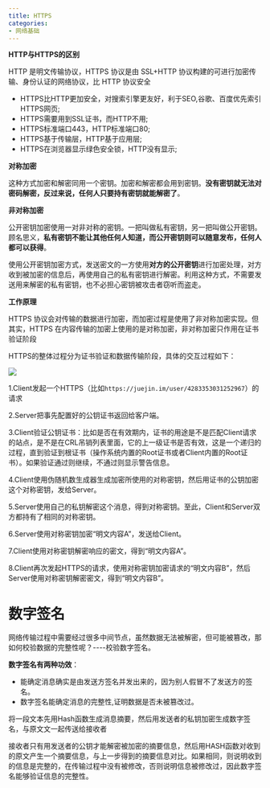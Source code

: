 ```yaml
---
title: HTTPS
categories: 
- 网络基础
---
```


**HTTP与HTTPS的区别**

HTTP 是明文传输协议，HTTPS 协议是由 SSL+HTTP 协议构建的可进行加密传输、身份认证的网络协议，比 HTTP 协议安全

- HTTPS比HTTP更加安全，对搜索引擎更友好，利于SEO,谷歌、百度优先索引HTTPS网页;
- HTTPS需要用到SSL证书，而HTTP不用;
- HTTPS标准端口443，HTTP标准端口80;
- HTTPS基于传输层，HTTP基于应用层;
- HTTPS在浏览器显示绿色安全锁，HTTP没有显示;

**对称加密**

这种方式加密和解密同用一个密钥。加密和解密都会用到密钥。**没有密钥就无法对密码解密，反过来说，任何人只要持有密钥就能解密了**。

**非对称加密**

公开密钥加密使用一对非对称的密钥。一把叫做私有密钥，另一把叫做公开密钥。顾名思义，**私有密钥不能让其他任何人知道，而公开密钥则可以随意发布，任何人都可以获得**。

使用公开密钥加密方式，发送密文的一方使用**对方的公开密钥**进行加密处理，对方收到被加密的信息后，再使用自己的私有密钥进行解密。利用这种方式，不需要发送用来解密的私有密钥，也不必担心密钥被攻击者窃听而盗走。

**工作原理**

HTTPS 协议会对传输的数据进行加密，而加密过程是使用了非对称加密实现。但其实，HTTPS 在内容传输的加密上使用的是对称加密，非对称加密只作用在证书验证阶段

HTTPS的整体过程分为证书验证和数据传输阶段，具体的交互过程如下：

![](https://xiaoflyfish.oss-cn-beijing.aliyuncs.com/image/20201205203648.png)

1.Client发起一个HTTPS（比如`https://juejin.im/user/4283353031252967`）的请求

2.Server把事先配置好的公钥证书返回给客户端。

3.Client验证公钥证书：比如是否在有效期内，证书的用途是不是匹配Client请求的站点，是不是在CRL吊销列表里面，它的上一级证书是否有效，这是一个递归的过程，直到验证到根证书（操作系统内置的Root证书或者Client内置的Root证书）。如果验证通过则继续，不通过则显示警告信息。

4.Client使用伪随机数生成器生成加密所使用的对称密钥，然后用证书的公钥加密这个对称密钥，发给Server。

5.Server使用自己的私钥解密这个消息，得到对称密钥。至此，Client和Server双方都持有了相同的对称密钥。

6.Server使用对称密钥加密“明文内容A”，发送给Client。

7.Client使用对称密钥解密响应的密文，得到“明文内容A”。

8.Client再次发起HTTPS的请求，使用对称密钥加密请求的“明文内容B”，然后Server使用对称密钥解密密文，得到“明文内容B”。

# 数字签名

网络传输过程中需要经过很多中间节点，虽然数据无法被解密，但可能被篡改，那如何校验数据的完整性呢？----校验数字签名。

**数字签名有两种功效**：

- 能确定消息确实是由发送方签名并发出来的，因为别人假冒不了发送方的签名。
- 数字签名能确定消息的完整性,证明数据是否未被篡改过。

将一段文本先用Hash函数生成消息摘要，然后用发送者的私钥加密生成数字签名，与原文文一起传送给接收者

接收者只有用发送者的公钥才能解密被加密的摘要信息，然后用HASH函数对收到的原文产生一个摘要信息，与上一步得到的摘要信息对比。如果相同，则说明收到的信息是完整的，在传输过程中没有被修改，否则说明信息被修改过，因此数字签名能够验证信息的完整性。